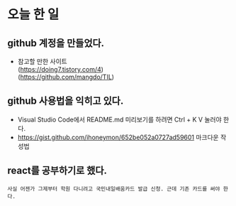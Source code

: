 # 오늘 한 일

## github 계정을 만들었다. 
* 참고할 만한 사이트<br/>
(https://doing7.tistory.com/4)<br/>
(https://github.com/mangdo/TIL)

## github 사용법을 익히고 있다.
* Visual Studio Code에서 README.md 미리보기를 하려면  Ctrl + K V 눌러야 한다.<br/>
* https://gist.github.com/ihoneymon/652be052a0727ad59601 마크다운 작성법


## react를 공부하기로 했다.
```사실 어젠가 그제부터 학원 다니려고 국민내일배움카드 발급 신청. 근데 기존 카드를 써야 한다.```
